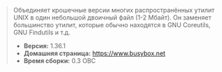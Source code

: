 > Объединяет крошечные версии многих распространённых утилит UNIX в один небольшой двоичный файл (1-2 Мбайт). Он заменяет большинство утилит, которые обычно находятся в GNU Coreutils, GNU Findutils и т.д.
> - **Версия:** 1.36.1
> - **Домашняя страница:** <https://www.busybox.net>
> - **Время сборки:** 0.3 ОВС
